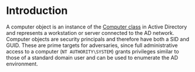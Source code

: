# Introduction
A computer object is an instance of the [Computer class](https://learn.microsoft.com/en-us/windows/win32/adschema/c-computer) in Active Directory and represents a workstation or server connected to the AD network. Computer objects are security principals and therefore have both a SID and GUID. These are prime targets for adversaries, since full administrative access to a computer (`NT AUTHORITY\SYSTEM`) grants privileges similar to those of a standard domain user and can be used to enumerate the AD environment.
